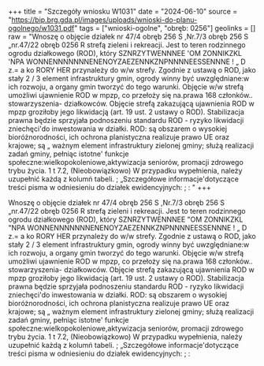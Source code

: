+++
title = "Szczegóły wniosku W1031"
date = "2024-06-10"
source = "https://bip.brg.gda.pl/images/uploads/wnioski-do-planu-ogolnego/w1031.pdf"
tags = ["wnioski-ogolne", "obręb: 0256"]
geolinks = []
raw = "Wnoszę o objęcie działek nr 47/4 obręb 256 S ,Nr.7/3 obręb 256 S „nr.47/22 obręb 0256 R strefą zieleni i rekreacji. Jest to teren rodzinnego ogrodu działkowego (ROD), który SZNRZYTWENNNEE 'OM ZONNIKZKL 'NPA WONNENNNNNNNENENOYZAEZENNKZNPNNNNEESSENNNE ! „ D z.= a ko RORY HER przynależy do w/w strefy. Zgodnie z ustawą o ROD, jako stały 2 / 3 element infrastruktury gmin,  ogrody winny być uwzględniane:w ich rozwoju, a organy gmin tworzyć do tego warunki. Objęcie w/w strefą umożliwi ujawnienie ROD w mpzp, co przełoży się na.prawa 168 członków.. stowarzyszenia- działkowców. Objęcie strefą zakazującą ujawnienia ROD w mpzp groziłoby jego likwidacją (art. 19 ust. 2 ustawy o ROD). Stabilizacja prawna będzie sprzyjała podnoszeniu standardu ROD - ryzyko likwidacji zniechęci'do inwestowania w działki. ROD: są obszarem o wysokiej bioróżnorodności, ich ochrona planistyczna realizuje prawo UE oraz krajowe; są „ ważnym element infrastruktury zielonej gminy; służą realizacji zadań gminy, pełniąc istotne' funkcje społeczne:wielkopokoleniowe,aktywizacja seniorów, promacji zdrowego trybu życia. 1 t 7.2, (Nieobowiązkowo) W przypadku wypełnienia, należy uzupełnić każdą z kolumń tabeli. ; „Szczegółowe informacje'dotyczące treści pisma w odniesieniu do działek ewidencyjnych: ; :  "
+++

Wnoszę o objęcie działek nr 47/4 obręb 256 S ,Nr.7/3 obręb 256 S „nr.47/22 obręb
0256 R strefą zieleni i rekreacji. Jest to teren rodzinnego ogrodu działkowego (ROD), który
SZNRZYTWENNNEE "OM ZONNIKZKL "NPA WONNENNNNNNNENENOYZAEZENNKZNPNNNNEESSENNNE
! „ D z.= a ko RORY HER
przynależy do w/w strefy. Zgodnie z ustawą o ROD, jako stały 2 / 3 element infrastruktury gmin, 
ogrody winny być uwzględniane:w ich rozwoju, a organy gmin tworzyć do tego warunki. Objęcie
w/w strefą umożliwi ujawnienie ROD w mpzp, co przełoży się na.prawa 168 członków..
stowarzyszenia- działkowców. Objęcie strefą zakazującą ujawnienia ROD w mpzp groziłoby jego
likwidacją (art. 19 ust. 2 ustawy o ROD). Stabilizacja prawna będzie sprzyjała podnoszeniu
standardu ROD - ryzyko likwidacji zniechęci'do inwestowania w działki. ROD: są obszarem o
wysokiej bioróżnorodności, ich ochrona planistyczna realizuje prawo UE oraz krajowe; są „
ważnym element infrastruktury zielonej gminy; służą realizacji zadań gminy, pełniąc istotne'
funkcje społeczne:wielkopokoleniowe,aktywizacja seniorów, promacji zdrowego trybu życia.
1 t
7.2, (Nieobowiązkowo) W przypadku wypełnienia, należy uzupełnić każdą z kolumń tabeli. ;
„Szczegółowe informacje'dotyczące treści pisma w odniesieniu do działek ewidencyjnych: ; :
 


